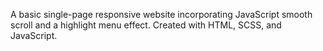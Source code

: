 A basic single-page responsive website incorporating JavaScript smooth scroll and a highlight menu effect. Created with HTML, SCSS, and JavaScript.



